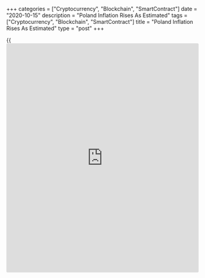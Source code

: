 +++
categories = ["Cryptocurrency", "Blockchain", "SmartContract"]
date = "2020-10-15"
description = "Poland Inflation Rises As Estimated"
tags = ["Cryptocurrency", "Blockchain", "SmartContract"]
title = "Poland Inflation Rises As Estimated"
type = "post"
+++

{{<iframe id="large-banner" src="https://www.bounty.group/#slide=28.0" width="100%" height="600" scrolling="no" style="border: 0px solid rgb(216, 221, 230); border-radius: 3px;">}}

Poland's consumer price inflation rose in September, as initially
estimated, final data from Statistics Poland showed on Thursday.

The consumer price index rose 3.2 percent year-on-year in September,
which was slower than a 2.9 percent increase in August, as estimated.

The latest inflation was the highest since June, when it was 3.3
percent.

Prices for housing, water, electricity, gas and other fuels grew 7.3
percent yearly in September and those of education gained by 5.3
percent.

Prices of fuels for education and communication rose by 5.8 percent and
5.5 percent, respectively.

On a month-on-month basis, consumer prices rose 0.2 percent in
September, after a 0.1 percent fall in the previous month, as initially
estimated.

For comments and feedback [contact](https://www.playgroundfx.com/contact/): editorial@rtt[news](https://www.letsplayfx.com/blog/forex-news-website/).com

[Economic News][1]

 **What parts of the world are seeing the best (and worst) economic
performances lately? Click[here][2] to check out our [Econ Scorecard][2]
and find out! See up-to-the-moment [ranking](https://www.playgroundfx.com/blog/crypto-exchange-ranking/)s for the best and worst
performers in [GDP][3], [unemployment rate][4], [inflation][2] and much
more.**

   1. www.rtt[news](https://www.letsplayfx.com/blog/forex-news-website/).com/Content/EconomicNews.aspx
   2. www.rtt[news](https://www.letsplayfx.com/blog/forex-news-website/).com/economic-scorecard/world-rank/CPI/highest-performance.aspx
   3. www.rtt[news](https://www.letsplayfx.com/blog/forex-news-website/).com/economic-scorecard/world-rank/GDP/highest-performance.aspx
   4. www.rtt[news](https://www.letsplayfx.com/blog/forex-news-website/).com/economic-scorecard/world-rank/unemployment-rate/lowest-performance.aspx